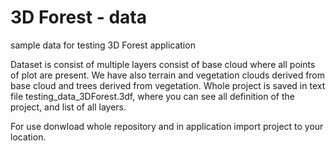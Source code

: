 # 3D Forest - data
sample data for testing 3D Forest application

Dataset is consist of multiple layers consist of base cloud where all points of plot are present. We have also terrain and vegetation clouds derived from base cloud and trees derived from vegetation. 
Whole project is saved in text file testing_data_3DForest.3df, where you can see all definition of the project, and list of all layers. 

For use donwload whole repository and in application import project to your location. 

